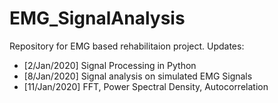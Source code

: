 # EMG_SignalAnalysis
Repository for EMG based rehabilitaion project.
Updates:
- [2/Jan/2020]  Signal Processing in Python
- [8/Jan/2020]  Signal analysis on simulated EMG Signals
- [11/Jan/2020] FFT, Power Spectral Density, Autocorrelation 
